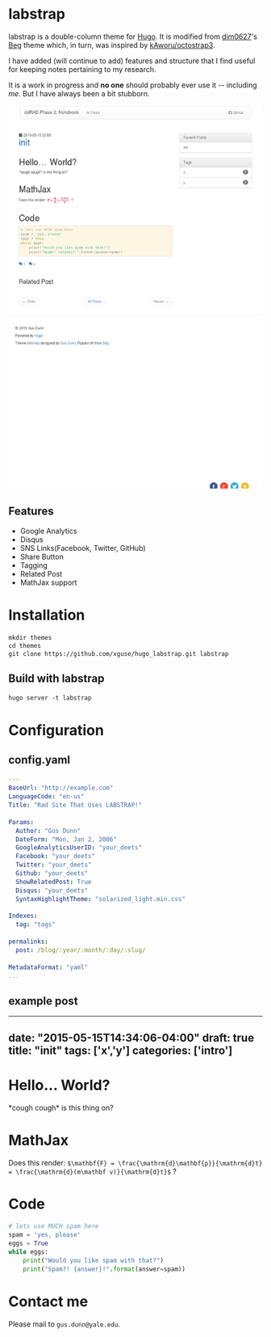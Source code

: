 # labstrap 

labstrap is a double-column theme for [Hugo](http://gohugo.io/).
It is modified from [dim0627](https://github.com/dim0627)'s [Beg](https://github.com/dim0627/hugo_theme_beg) theme which, in turn, was inspired by [kAworu/octostrap3](https://github.com/kAworu/octostrap3).

I have added (will continue to add) features and structure that I find useful for keeping notes pertaining to my research.

It is a work in progress and __no one__ should probably ever use it -- including _me_.  But I have always been a bit stubborn.

![Beg Screenshot](https://github.com/xguse/hugo_labstrap/blob/develop/images/screenshot.png)

## Features

* Google Analytics
* Disqus
* SNS Links(Facebook, Twitter, GitHub)
* Share Button
* Tagging
* Related Post
* MathJax support

# Installation

    mkdir themes
    cd themes
    git clone https://github.com/xguse/hugo_labstrap.git labstrap
    
## Build with labstrap

    hugo server -t labstrap

# Configuration

## config.yaml ##

``` yaml
---
BaseUrl: "http://example.com"
LanguageCode: "en-us"
Title: "Rad Site That Uses LABSTRAP!"

Params:
  Author: "Gus Dunn"
  DateForm: "Mon, Jan 2, 2006"
  GoogleAnalyticsUserID: "your_deets"
  Facebook: "your_deets"
  Twitter: "your_deets"
  Github: "your_deets"
  ShowRelatedPost: True
  Disqus: "your_deets"
  SyntaxHighlightTheme: "solarized_light.min.css"

Indexes:
  tag: "tags"

permalinks:
  post: /blog/:year/:month/:day/:slug/

MetadataFormat: "yaml"
...
```

## example post ##


  ---
  date: "2015-05-15T14:34:06-04:00"
  draft: true
  title: "init"
  tags: ['x','y']
  categories: ['intro']
  ---

  # Hello... World? #

  \*cough cough\* is this thing on?

  # MathJax #

  Does this render: `$\mathbf{F} = \frac{\mathrm{d}\mathbf{p}}{\mathrm{d}t} = \frac{\mathrm{d}(m\mathbf v)}{\mathrm{d}t}$` ?

  # Code #


  ```python
  # lets use MUCH spam here
  spam = 'yes, please'
  eggs = True
  while eggs:
      print("Would you like spam with that?")
      print("Spam?! {answer}!".format(answer=spam))
  ```



# Contact me

Please mail to `gus.dunn@yale.edu`.
